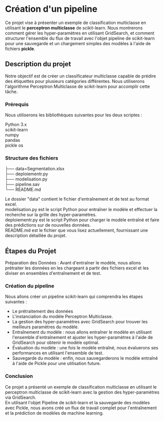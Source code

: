 # Création d'un pipeline

Ce projet vise à présenter un exemple de classification multiclasse en utilisant le **perceptron multiclasse** de scikit-learn. Nous montrerons comment gérer les hyper-paramètres en utilisant GridSearch, et comment structurer l'ensemble du flux de travail avec l'objet pipeline de scikit-learn pour une sauvegarde et un chargement simples des modèles à l'aide de fichiers **pickle**.

## Description du projet
Notre objectif est de créer un classificateur multiclasse capable de prédire des étiquettes pour plusieurs catégories différentes. Nous utiliserons l'algorithme Perceptron Multiclasse de scikit-learn pour accomplir cette tâche.

### Prérequis
Nous utiliserons les bibliothèques suivantes pour les deux scriptes :

Python 3.x      
scikit-learn    
numpy     
pandas      
pickle
os

### Structure des fichiers

├── data=Segmentation.xlsx     
├── deploiementr.py     
├── modelisation.py      
├── pipeline.sav     
└── README.md       

Le dossier "data" contient le fichier d'entraînement et de test au format excel.  
modelisation.py est le script Python pour entraîner le modèle et effectuer la recherche sur la grille des hyper-paramètres.       
deploiementr.py est le script Python pour charger le modèle entraîné et faire des prédictions sur de nouvelles données.       
README.md est le fichier que vous lisez actuellement, fournissant une description détaillée du projet.     

## Étapes du Projet
Préparation des Données : Avant d'entraîner le modèle, nous allons prétraiter les données en les chargeant à partir des fichiers excel et les diviser en ensembles d'entraînement et de test.

### Création du pipeline
Nous allons créer un pipeline scikit-learn qui comprendra les étapes suivantes :
- Le prétraitement des données
- L'instanciation du modèle Perceptron Multiclasse.
- La gestion des hyper-paramètres avec GridSearch pour trouver les meilleurs paramètres du modèle.
- Entraînement du modèle : nous allons entraîner le modèle en utilisant l'ensemble d'entraînement et ajuster les hyper-paramètres à l'aide de GridSearch pour obtenir le modèle optimal.
- Évaluation du modèle : une fois le modèle entraîné, nous évaluerons ses performances en utilisant l'ensemble de test.
- Sauvegarde du modèle : enfin, nous sauvegarderons le modèle entraîné à l'aide de Pickle pour une utilisation future.


### Conclusion
Ce projet a présenté un exemple de classification multiclasse en utilisant le perceptron multiclasse de scikit-learn avec la gestion des hyper-paramètres via GridSearch.          
En utilisant l'objet Pipeline de scikit-learn et la sauvegarde des modèles avec Pickle, nous avons créé un flux de travail complet pour l'entraînement et la prédiction de modèles de machine learning.






